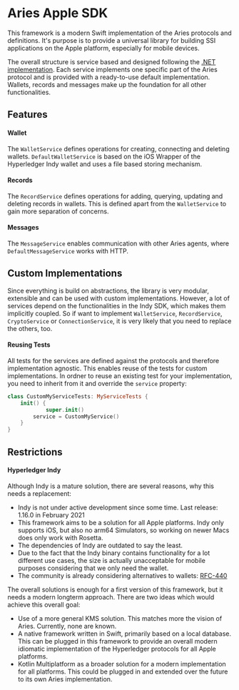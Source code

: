 # Aries Apple SDK

This framework is a modern Swift implementation of the Aries protocols and definitions. It's purpose is to provide a universal library for building SSI applications on the Apple platform, especially for mobile devices.

The overall structure is service based and designed following the [.NET implementation](https://github.com/hyperledger/aries-framework-dotnet). Each service implements one specific part of the Aries protocol and is provided with a ready-to-use default implementation. Wallets, records and messages make up the foundation for all other functionalities.

## Features

#### Wallet

The ``WalletService`` defines operations for creating, connecting and deleting wallets. `DefaultWalletService` is based on the iOS Wrapper of the Hyperledger Indy wallet and uses a file based storing mechanism.

#### Records

The `RecordService` defines operations for adding, querying, updating and deleting records in wallets. This is defined apart from the `WalletService` to gain more separation of concerns.

#### Messages

The `MessageService` enables communication with other Aries agents, where `DefaultMessageService` works with HTTP.

## Custom Implementations

Since everything is build on abstractions, the library is very modular, extensible and can be used with custom implementations. However, a lot of services depend on the functionalities in the Indy SDK, which makes them implicitly coupled. So if want to implement `WalletService`, `RecordService`, `CryptoService` or `ConnectionService`, it is very likely that you need to replace the others, too.

#### Reusing Tests

All tests for the services are defined against the protocols and therefore implementation agnostic. This enables reuse of the tests for custom implementations. In ordner to reuse an existing test for your implementation, you need to inherit from it and override the `service` property:

```swift
class CustomMyServiceTests: MyServiceTests {
    init() {
  			super.init()
      	service = CustomMyService()
    }
}
```

## Restrictions

#### Hyperledger Indy

Although Indy is a mature solution, there are several reasons, why this needs a replacement:

- Indy is not under active development since some time. Last release: 1.16.0 in February 2021
- This framework aims to be a solution for all Apple platforms. Indy only supports iOS, but also no arm64 Simulators, so working on newer Macs does only work with Rosetta.
- The dependencies of Indy are outdated to say the least.
- Due to the fact that the Indy binary contains functionality for a lot different use cases, the size is actually unacceptable for mobile purposes considering that we only need the wallet.
- The community is already considering alternatives to wallets: [RFC-440](https://github.com/hyperledger/aries-rfcs/blob/main/concepts/0440-kms-architectures/README.md)

The overall solutions is enough for a first version of this framework, but it needs a modern longterm approach. There are two ideas which would achieve this overall goal:

- Use of a more general KMS solution. This matches more the vision of Aries. Currently, none are known.
- A native framework written in Swift, primarily based on a local database. This can be plugged in this framework to provide an overall modern idiomatic implementation of the Hyperledger protocols for all Apple platforms.
- Kotlin Multiplatform as a broader solution for a modern implementation for all platforms. This could be plugged in and extended over the future to its own Aries implementation.

